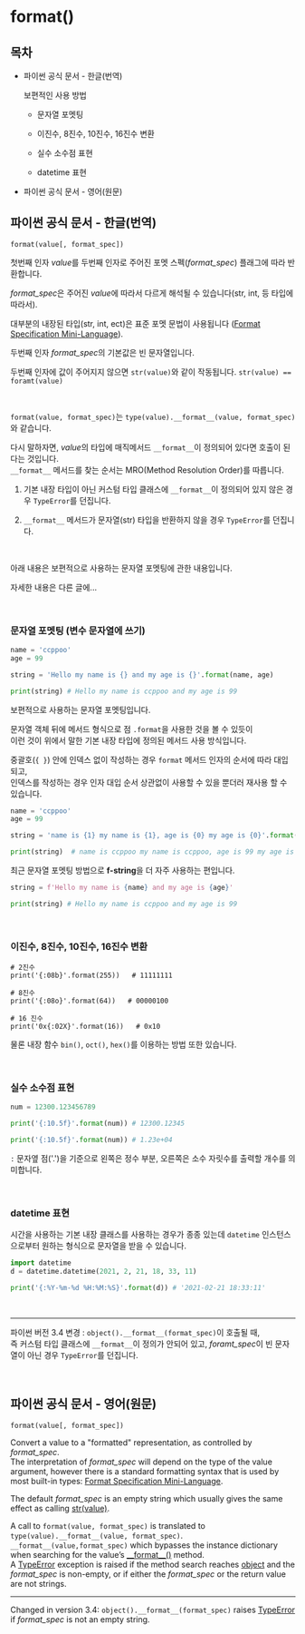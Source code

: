 # format()

## 목차

* 파이썬 공식 문서 - 한글(번역)

     보편적인 사용 방법

     * 문자열 포멧팅
     
     * 이진수, 8진수, 10진수, 16진수 변환
     
     * 실수 소수점 표현
     
     * datetime 표현
    
* 파이썬 공식 문서 - 영어(원문)

## 파이썬 공식 문서 - 한글(번역)

`format(value[, format_spec])`

첫번째 인자 *value*를 두번째 인자로 주어진 포멧 스펙(*format\_spec*) 플래그에 따라 반환합니다.

*format\_spec*은 주어진 *value*에 따라서 다르게 해석될 수 있습니다(str, int, 등 타입에 따라서).

대부분의 내장된 타입(str, int, ect)은 표준 포멧 문법이 사용됩니다 ([Format Specification Mini-Language](https://docs.python.org/3/library/string.html#formatspec)).

두번째 인자 *format\_spec*의 기본값은 빈 문자열입니다.

두번째 인자에 값이 주어지지 않으면 `str(value)`와 같이 작동됩니다. `str(value) == foramt(value)` 

<br>

`format(value, format_spec)`는 `type(value).__format__(value, format_spec)`와 같습니다. 

다시 말하자면, *value*의 타입에 매직메서드 `__format__`이 정의되어 있다면 호출이 된다는 것입니다.<br>
`__format__` 메서드를 찾는 순서는 MRO(Method Resolution Order)를 따릅니다.
 
1) 기본 내장 타입이 아닌 커스텀 타입 클래스에 `__format__`이 정의되어 있지 않은 경우 `TypeError`를 던집니다. 

2) `__format__` 메서드가 문자열(str) 타입을 반환하지 않을 경우 `TypeError`를 던집니다.


<br>

아래 내용은 보편적으로 사용하는 문자열 포멧팅에 관한 내용입니다.

자세한 내용은 다른 글에...

<br>

### 문자열 포멧팅 (변수 문자열에 쓰기)

```python
name = 'ccppoo'
age = 99

string = 'Hello my name is {} and my age is {}'.format(name, age)

print(string) # Hello my name is ccppoo and my age is 99
```

보편적으로 사용하는 문자열 포멧팅입니다.

문자열 객체 뒤에 메서드 형식으로 점 `.format`을 사용한 것을 볼 수 있듯이<br>
이런 것이 위에서 말한 기본 내장 타입에 정의된 메서드 사용 방식입니다.

중괄호(`{ }`) 안에 인덱스 없이 작성하는 경우 `format` 메서드 인자의 순서에 따라 대입되고,<br>
인덱스를 작성하는 경우 인자 대입 순서 상관없이 사용할 수 있을 뿐더러 재사용 할 수 있습니다.

```python
name = 'ccppoo'
age = 99

string = 'name is {1} my name is {1}, age is {0} my age is {0}'.format(age, name)

print(string)  # name is ccppoo my name is ccppoo, age is 99 my age is 99
```

최근 문자열 포멧팅 방법으로 **f-string**을 더 자주 사용하는 편입니다.

```python
string = f'Hello my name is {name} and my age is {age}'

print(string) # Hello my name is ccppoo and my age is 99
```

<br>

### 이진수, 8진수, 10진수, 16진수 변환

```
# 2진수
print('{:08b}'.format(255))   # 11111111

# 8진수
print('{:08o}'.format(64))   # 00000100

# 16 진수
print('0x{:02X}'.format(16))   # 0x10
```

물론 내장 함수 `bin()`, `oct()`, `hex()`를 이용하는 방법 또한 있습니다.

<br>

### 실수 소수점 표현

```python
num = 12300.123456789

print('{:10.5f}'.format(num)) # 12300.12345

print('{:10.5f}'.format(num)) # 1.23e+04
```

`:` 문자옆 점('.')을 기준으로 왼쪽은 정수 부분, 오른쪽은 소수 자릿수를 출력할 개수를 의미합니다.

<br>

### datetime 표현

시간을 사용하는 기본 내장 클래스를 사용하는 경우가 종종 있는데 `datetime` 인스턴스으로부터 원하는 형식으로 문자열을 받을 수 있습니다.

```python
import datetime
d = datetime.datetime(2021, 2, 21, 18, 33, 11)

print('{:%Y-%m-%d %H:%M:%S}'.format(d)) # '2021-02-21 18:33:11'
```

<br>

------

파이썬 버전 3.4 변경 : `object().__format__(format_spec)`이 호출될 때,<br>
즉 커스텀 타입 클래스에 `__format__`이 정의가 안되어 있고, *foramt\_spec*이 빈 문자열이 아닌 경우 `TypeError`를 던집니다.

<br>

## 파이썬 공식 문서 - 영어(원문)

`format(value[, format_spec])`

Convert a value to a "formatted" representation, as controlled by *format\_spec*.<br>
The interpretation of *format\_spec* will depend on the type of the value argument, however there is a standard formatting syntax that is used by most built-in types: [Format Specification Mini-Language](https://docs.python.org/3/library/string.html#formatspec).

The default *format\_spec* is an empty string which usually gives the same effect as calling [str(value)](https://docs.python.org/3/library/stdtypes.html#str).

A call to `format(value, format_spec)` is translated to `type(value).__format__(value, format_spec)`.<br>
`__format__(value,format_spec)` which bypasses the instance dictionary when searching for the value’s [\_\_format\_\_()](https://docs.python.org/3/reference/datamodel.html#object.__format__) method.<br>
A [TypeError](https://docs.python.org/3/library/exceptions.html#TypeError) exception is raised if the method search reaches [object](https://docs.python.org/3/library/functions.html#object) and the *format\_spec* is non-empty, or if either the *format\_spec* or the return value are not strings.

------

Changed in version 3.4: `object().__format__(format_spec)` raises [TypeError](https://docs.python.org/3/library/exceptions.html#TypeError) if *format\_spec* is not an empty string.